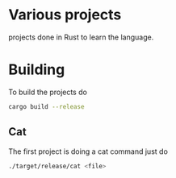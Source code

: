 # Various projects

projects done in Rust to learn the language.

# Building
To build the projects do
```bash
cargo build --release
```

## Cat
The first project is doing a cat command just do 
```bash 
./target/release/cat <file>
```